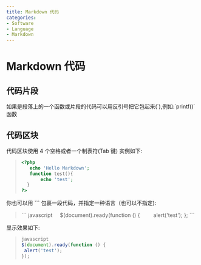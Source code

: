 ```yaml
---
title: Markdown 代码
categories:
- Software
- Language
- Markdown
---
```

# Markdown 代码

## 代码片段

如果是段落上的一个函数或片段的代码可以用反引号把它包起来(\`),例如:\`printf()\` 函数

## 代码区块

代码区块使用 4 个空格或者一个制表符(Tab 键)
实例如下:

>```php
><?php
>    echo 'Hello Markdown';
>    function test(){
>        echo 'test';
>   }
>?>
>```

你也可以用 ``` 包裹一段代码，并指定一种语言（也可以不指定):
> \`\`\`
javascript
&nbsp;&nbsp;&nbsp;&nbsp;$(document).ready(function () {
&nbsp;&nbsp;&nbsp;&nbsp;&nbsp;&nbsp;&nbsp;&nbsp;alert('test');
};
\`\`\`

显示效果如下:
>```js
>javascript
>$(document).ready(function () {
>  alert('test');
>});
>```
>
>